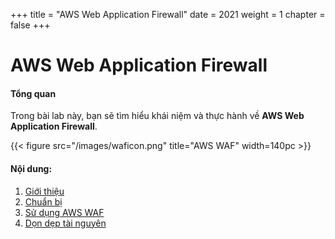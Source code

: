 +++
title = "AWS Web Application Firewall"
date = 2021
weight = 1
chapter = false
+++
# AWS Web Application Firewall

#### Tổng quan

Trong bài lab này, bạn sẽ tìm hiểu khái niệm và thực hành về **AWS Web Application Firewall**.

{{< figure src="/images/waficon.png" title="AWS WAF" width=140pc >}}

#### Nội dung:

1. [Giới thiệu](1-introduction/)
2. [Chuẩn bị](2-prepare/)
3. [Sử dụng AWS WAF](3-useawswaf/)
4. [Dọn dẹp tài nguyên](4-cleanup/)
